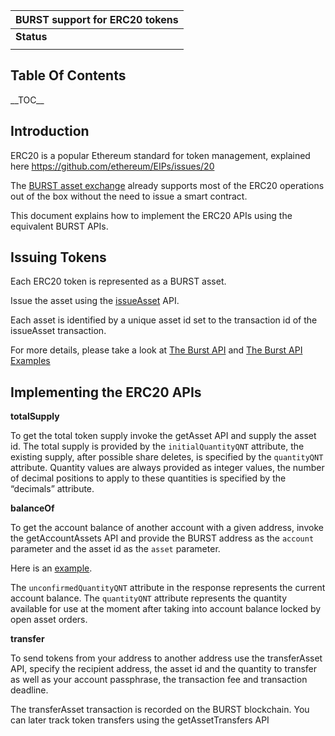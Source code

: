 | BURST support for ERC20 tokens |
|--------------------------------|
| **Status**                     |
||

Table Of Contents
-----------------

\_\_TOC\_\_

Introduction
------------

ERC20 is a popular Ethereum standard for token management, explained here <https://github.com/ethereum/EIPs/issues/20>

The [BURST asset exchange](asset-exchange.md) already supports most of the ERC20 operations out of the box without the need to issue a smart contract.

This document explains how to implement the ERC20 APIs using the equivalent BURST APIs.

Issuing Tokens
--------------

Each ERC20 token is represented as a BURST asset.

Issue the asset using the [issueAsset](the-burst-api-issue-asset.md) API.

Each asset is identified by a unique asset id set to the transaction id of the issueAsset transaction.

For more details, please take a look at [The Burst API](the-burst-api.md) and [The Burst API Examples](the-burst-api-examples.md)

Implementing the ERC20 APIs
---------------------------

**totalSupply**

To get the total token supply invoke the getAsset API and supply the asset id. The total supply is provided by the `initialQuantityQNT` attribute, the existing supply, after possible share deletes, is specified by the `quantityQNT` attribute. Quantity values are always provided as integer values, the number of decimal positions to apply to these quantities is specified by the “decimals” attribute.

**balanceOf**

To get the account balance of another account with a given address, invoke the getAccountAssets API and provide the BURST address as the `account` parameter and the asset id as the `asset` parameter.

Here is an [example](the-burst-api-examples-get-asset-accounts.md).

The `unconfirmedQuantityQNT` attribute in the response represents the current account balance. The `quantityQNT` attribute represents the quantity available for use at the moment after taking into account balance locked by open asset orders.

**transfer**

To send tokens from your address to another address use the transferAsset API, specify the recipient address, the asset id and the quantity to transfer as well as your account passphrase, the transaction fee and transaction deadline.

The transferAsset transaction is recorded on the BURST blockchain. You can later track token transfers using the getAssetTransfers API
